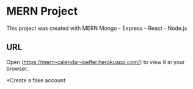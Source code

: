 # MERN Project

This project was created with MERN Mongo - Express - React - Node.js

## URL 

Open (https://mern-calendar-joelfer.herokuapp.com/) to view it in your browser.

*Create a fake account
